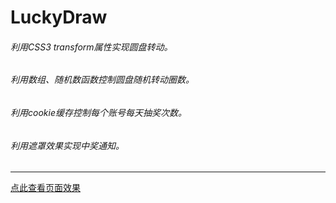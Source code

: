 # LuckyDraw
###### 利用CSS3 transform属性实现圆盘转动。
###### 利用数组、随机数函数控制圆盘随机转动圈数。
###### 利用cookie缓存控制每个账号每天抽奖次数。
###### 利用遮罩效果实现中奖通知。
****
[点此查看页面效果](https://tinayu0915.github.io/LuckyDraw/)
